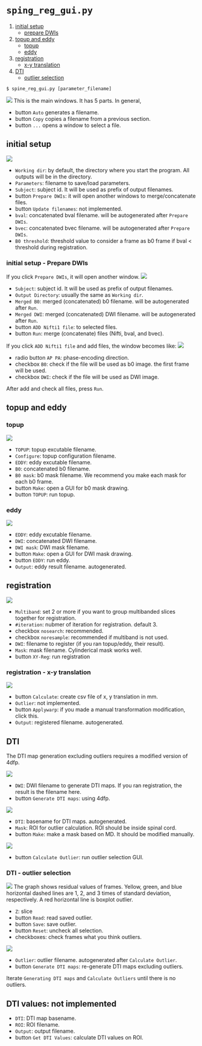 # `sping_reg_gui.py`

1. [initial setup](#initial-setup)
    - [prepare DWIs](#initial-setup---prepare-dwis)
2. [topup and eddy](#topup-and-eddy)
    - [topup](#topup)
    - [eddy](#eddy)
3. [registration](#registration)
    - [x-y translation](#registration---x-y-translation)
4. [DTI](#dti)
    - [outlier selection](#dti---outlier-selection)

`$ spine_reg_gui.py [parameter_filename]`

![](figs/init.png)
This is the main windows. It has 5 parts.
In general,
- button `Auto` generates a filename. 
- button `Copy` copies a filename from a previous section.
- button `...` opens a window to select a file.

## initial setup
![](figs/prepare.png)
- `Working dir`: by default, the directory where you start the program. All outputs will be in the directory.
- `Parameters`: filename to save/load parameters.
- `Subject`: subject id. It will be used as prefix of output filenames.
- button `Prepare DWIs`: it will open another windows to merge/concatenate files.
- button `Update filenames`: not implemented.
- `bval`: concatenated bval filename. will be autogenerated after `Prepare DWIs`.
- `bvec`: concatenated bvec filename. will be autogenerated after `Prepare DWIs`.
- `B0 threshold`: threshold value to consider a frame as b0 frame if bval < threshold during registration.

### initial setup - Prepare DWIs
If you click `Prepare DWIs`, it will open another window.
![](figs/prepare_1.png)
- `Subject`: subject id. It will be used as prefix of output filenames.
- `Output Directory`: usually the same as `Working dir`.
- `Merged B0`: merged (concatenated) b0 filename. will be autogenerated after `Run`.
- `Merged DWI`: merged (concatenated) DWI filename. will be autogenerated after `Run`.
- button `ADD Nifti1 file`: to selected files.
- button `Run`: merge (concatenate) files (Nifti, bval, and bvec).

If you click `ADD Nifti1 file` and add files, the window becomes like:
![](figs/prepare_2.png)
- radio button `AP PA`: phase-encoding direction.
- checkbox `B0`: check if the file will be used as b0 image. the first frame will be used.
- checkbox `DWI`: check if the file will be used as DWI image.

After add and check all files, press `Run`.

## topup and eddy

### topup

![](figs/topup.png)
- `TOPUP`: topup excutable filename.
- `Configure`: topup configuration filename.
- `EDDY`: eddy excutable filename.
- `B0`: concatenated b0 filename.
- `B0 mask`: b0 mask filename. We recommend you make each mask for each b0 frame.
- button `Make`: open a GUI for b0 mask drawing.
- button `TOPUP`: run topup.

### eddy
![](figs/eddy.png)
- `EDDY`: eddy excutable filename.
- `DWI`: concatenated DWI filename.
- `DWI mask`: DWI mask filename.
- button `Make`: open a GUI for DWI mask drawing.
- button `EDDY`: run eddy.
- `Output`: eddy result filename. autogenerated.

## registration
![](figs/reg.png)
- `Multiband`: set 2 or more if you want to group multibanded slices together for registration.
- `#iteration`: nubmer of iteration for registration. default 3.
- checkbox `nosearch`: recommended.
- checkbox `noresample`: recommended if multiband is not used.
- `DWI`: filename to register (if you ran topup/eddy, their result).
- `Mask`: mask filename. Cylinderical mask works well.
- button `XY-Reg`: run registration

### registration - x-y translation
![](figs/xy_translation.png)
- button `Calculate`: create csv file of x, y translation in mm.
- `Outlier`: not implemented.
- button `Applywarp`: if you made a manual transformation modification, click this.
- `Output`: registered filename. autogenerated.

## DTI
The DTI map generation excluding outliers requires a modified version of 4dfp.

![](figs/dti.png)
- `DWI`: DWI filename to generate DTI maps. If you ran registration, the result is the filename here.
- button `Generate DTI maps`: using 4dfp.

![](figs/outlier_mask.png)
- `DTI`: basename for DTI maps. autogenerated.
- `Mask`: ROI for outlier calculation. ROI should be inside spinal cord.
- button `Make`: make a mask based on MD. It should be modified manually.

![](figs/outlier.png)
- button `Calculate Outlier`: run outlier selection GUI.

### DTI - outlier selection
![](figs/outlier_selection.png)
The graph shows residual values of frames. Yellow, green, and blue horizontal dashed lines are 1, 2, and 3 times of standard deviation, respectively. A red horizontal line is boxplot outlier.

- `Z`: slice
- button `Read`: read saved outlier.
- button `Save`: save outlier.
- button `Reset`: uncheck all selection.
- checkboxes: check frames what you think outliers.

![](figs/dti_after_outlier.png)
- `Outlier`: outlier filename. autogenerated after `Calculate Outlier`.
- button `Generate DTI maps`: re-generate DTI maps excluding outliers.

Iterate `Generating DTI maps` and `Calculate Outliers` until there is no outliers.

## DTI values: not implemented
- `DTI`: DTI map basename.
- `ROI`: ROI filename.
- `Output`: output filename.
- button `Get DTI Values`: calculate DTI values on ROI.

